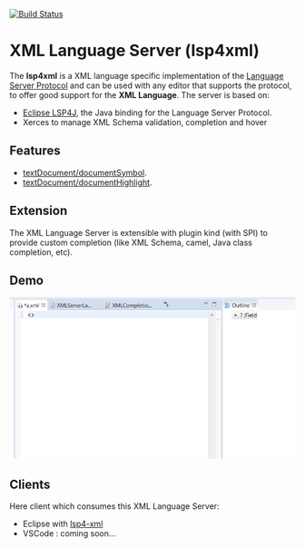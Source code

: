 [![Build Status](https://secure.travis-ci.org/angelozerr/lsp4xml.png)](http://travis-ci.org/angelozerr/lsp4xml)

XML Language Server (lsp4xml)
===========================

The **lsp4xml** is a XML language specific implementation of the [Language Server Protocol](https://github.com/Microsoft/language-server-protocol)
and can be used with any editor that supports the protocol, to offer good support for the **XML Language**. The server is based on:

 * [Eclipse LSP4J](https://github.com/eclipse/lsp4j), the Java binding for the Language Server Protocol.
 * Xerces to manage XML Schema validation, completion and hover

Features
--------------

* [textDocument/documentSymbol](https://microsoft.github.io/language-server-protocol/specification#textDocument_documentSymbol).
* [textDocument/documentHighlight](https://microsoft.github.io/language-server-protocol/specification#textDocument_documentHighlight).

Extension
--------------

The XML Language Server is extensible with plugin kind (with SPI) to provide custom completion (like XML Schema, camel, Java class completion, etc).

Demo
--------------

![XML Language Server Demo](demos/XMLLanguageServerDemo.gif)

Clients
-------

Here client which consumes this XML Language Server:

 * Eclipse with [lsp4-xml](https://github.com/angelozerr/lsp4e-xml)
 * VSCode : coming soon...
